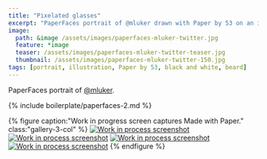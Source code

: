 ```yaml
---
title: "Pixelated glasses"
excerpt: "PaperFaces portrait of @mluker drawn with Paper by 53 on an iPad."
image: 
  path: &image /assets/images/paperfaces-mluker-twitter.jpg 
  feature: *image
  teaser: /assets/images/paperfaces-mluker-twitter-teaser.jpg
  thumbnail: /assets/images/paperfaces-mluker-twitter-150.jpg
tags: [portrait, illustration, Paper by 53, black and white, beard]
---
```


PaperFaces portrait of [@mluker](https://twitter.com/mluker).

{% include boilerplate/paperfaces-2.md %}

{% figure caption:"Work in progress screen captures Made with Paper." class:"gallery-3-col" %}
[![Work in process screenshot](/assets/images/paperfaces-mluker-process-1-600.jpg)](/assets/images/paperfaces-mluker-process-1-lg.jpg) [![Work in process screenshot](/assets/images/paperfaces-mluker-process-2-600.jpg)](/assets/images/paperfaces-mluker-process-2-lg.jpg) [![Work in process screenshot](/assets/images/paperfaces-mluker-process-3-600.jpg)](/assets/images/paperfaces-mluker-process-3-lg.jpg) [![Work in process screenshot](/assets/images/paperfaces-mluker-process-4-600.jpg)](/assets/images/paperfaces-mluker-process-4-lg.jpg)
{% endfigure %}
